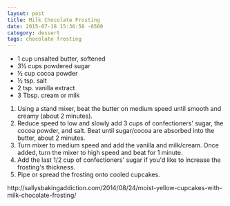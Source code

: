 ```yaml
---
layout: post
title: Milk Chocolate Frosting
date: 2015-07-18 15:36:58 -0500
category: dessert
tags: chocolate frosting
---
```

<ul>
 	<li class="ingredient">1 cup unsalted butter, softened</li>
 	<li class="ingredient">3½ cups powdered sugar</li>
 	<li class="ingredient">½ cup cocoa powder</li>
 	<li class="ingredient">½ tsp. salt</li>
 	<li class="ingredient">2 tsp. vanilla extract</li>
 	<li class="ingredient">3 Tbsp. cream or milk</li>
</ul>
<ol>
 	<li>Using a stand mixer, beat the butter on medium speed until smooth and creamy (about 2 minutes).</li>
 	<li>Reduce speed to low and slowly add 3 cups of confectioners' sugar, the cocoa powder, and salt. Beat until sugar/cocoa are absorbed into the butter, about 2 minutes.</li>
 	<li>Turn mixer to medium speed and add the vanilla and milk/cream. Once added, turn the mixer to high speed and beat for 1 minute.</li>
 	<li>Add the last 1/2 cup of confectioners' sugar if you'd like to increase the frosting's thickness.</li>
 	<li>Pipe or spread the frosting onto cooled cupcakes.</li>
</ol>
http://sallysbakingaddiction.com/2014/08/24/moist-yellow-cupcakes-with-milk-chocolate-frosting/  
